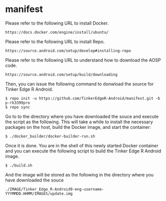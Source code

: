 # manifest

Please refer to the following URL to install Docker.

    https://docs.docker.com/engine/install/ubuntu/

Please refer to the following URL to install Repo. 

    https://source.android.com/setup/develop#installing-repo

Please refer to the following URL to understand how to download the AOSP code.

    https://source.android.com/setup/build/downloading

Then, you can issue the following command to donwload the source for Tinker Edge R Android.

    $ repo init -u https://github.com/TinkerEdgeR-Android/manifest.git -b p-rk3399pro
    $ repo sync

Go to to the directory where you have downloaded the souce and execute the script as the following. This will take a while to install the necessary packages on the host, build the Docker image, and start the container:

    $ ./docker_builder/docker-builder-run.sh

Once it is done. You are in the shell of this newly started Docker container and you can execute the following script to build the Tinker Edge R Android image.

    $ ./build.sh

And the image will be stored as the following in the directory where you have downloaded the souce

    ./IMAGE/Tinker_Edge_R-Android9-eng-username-YYYMMDD.HHMM/IMAGES/update.img

